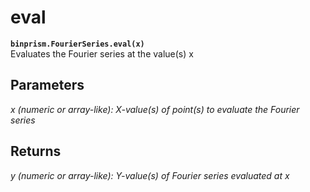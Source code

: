 # eval
**`binprism.FourierSeries.eval(x)`** <br />
Evaluates the Fourier series at the value(s) x
## Parameters
*x (numeric or array-like): X-value(s) of point(s) to evaluate the Fourier series*
## Returns
*y (numeric or array-like): Y-value(s) of Fourier series evaluated at x*
